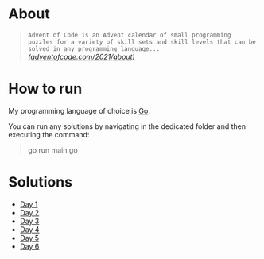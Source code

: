 # About
>`Advent of Code is an Advent calendar of small programming puzzles for a variety of skill sets and skill levels that can be solved in any programming language...`
 <cite>[(adventofcode.com/2021/about)](https://adventofcode.com/2021/about)</cite>

# How to run
My programming language of choice is [Go](https://go.dev/learn/).

You can run any solutions by navigating in the dedicated folder and then executing the command: 
> go run main.go

# Solutions
- [Day 1](./1)
- [Day 2](./2)
- [Day 3](./3)
- [Day 4](./4)
- [Day 5](./5)
- [Day 6](./6)